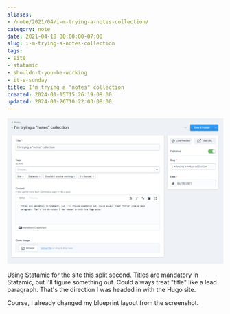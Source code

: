```yaml
---
aliases:
- /note/2021/04/i-m-trying-a-notes-collection/
category: note
date: 2021-04-18 00:00:00-07:00
slug: i-m-trying-a-notes-collection
tags:
- site
- statamic
- shouldn-t-you-be-working
- it-s-sunday
title: I'm trying a "notes" collection
created: 2024-01-15T15:26:19-08:00
updated: 2024-01-26T10:22:03-08:00
---
```


![attachments/img/2021/cover-2021-04-18.png](../../../attachments/img/2021/cover-2021-04-18.png)

Using [Statamic](../../../card/Statamic.md) for the site this split second. Titles are mandatory in Statamic, but I'll figure something out. Could always treat "title" like a lead paragraph. That's the direction I was headed in with the Hugo site.

Course, I already changed my blueprint layout from the screenshot.
